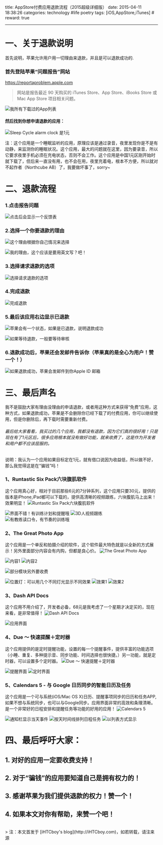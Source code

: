 title: AppStore付费应用退款流程（2015超级详细版）
date: 2015-04-11 18:38:26
categories: technology  #life poetry
tags: [iOS,AppStore,iTunes]  # <!--more-->
reward: true

---



# 一、关于退款说明
首先说明，苹果允许用户用一切理由来退款，并且是可以退款成功的.

### 首先登陆苹果“问题报告”网站
 <https://reportaproblem.apple.com>
> 网站是报告最近 90 天购买的 iTunes Store、App Store、iBooks Store 或 Mac App Store 项目相关问题。

<!--more-->

![我所有下载过的App列表](http://upload-images.jianshu.io/upload_images/99517-5c7b90d28fbf37ba.png)

#### 然后找到你想申请退款的应用：
![Sleep Cycle alarm clock 是1元](http://upload-images.jianshu.io/upload_images/99517-5825b236a7b0aa10.png)

注：这个应用是一个睡眠监听的应用，原理应该是通过录音，夜里发现你是不是有动静，来监测你的睡眠状况。这个应用，最大的问题就在这里，因为要录音，所以它要求夜里手机必须在充电状态，否则不会工作。这个应用是中国1元区刚开始时就下载了，但后来一直没有用，也不会在用，夜里充着电，根本不方便，所以就对不起作者（Northcube AB）了，我要做坏事了，sorry~

# 二、退款流程
### 1.点击报告问题
![点击后会显示一个反馈表](http://upload-images.jianshu.io/upload_images/99517-2dc7cfa31c34ddb5.png)

### 2.选择一个你要退款的理由
![这个理由根据你自己情况来选择](http://upload-images.jianshu.io/upload_images/99517-a47ea3f237ed1add.png)

![我的理由，这个应该是要用英文写？吧！ ](http://upload-images.jianshu.io/upload_images/99517-5339f57a3fe8c4ba.png)

### 3.选择**请求退款**的选项
![选择请求退款的选项](http://upload-images.jianshu.io/upload_images/99517-83e995dfda55859c.png)

### 4.完成退款
![完成退款](http://upload-images.jianshu.io/upload_images/99517-b43ffd330053e939.png)

### 5.最后该应用右边显示**已退款**
![苹果会有一个状态，如果是已退款，说明退款成功](http://upload-images.jianshu.io/upload_images/99517-35d21d41c8b85407.png)

![如果等待退款，一般要等待审核](http://upload-images.jianshu.io/upload_images/99517-490c283d052e3aba.png)

### 6.退款成功后，苹果还会发邮件告诉你（苹果真的是全心为用户！赞一个！）
![如果退款成功，苹果会发邮件到你Apple ID 邮箱](http://upload-images.jianshu.io/upload_images/99517-d399693efe0b0327.png)

# 三、最后声名
我不是鼓励大家有理由没理由的申请退款，或者用这种方式来获得“免费”应用，这种方式，如果退款成功，苹果是不会删除你已经下载了的付费应用，你可以继续使用，但是你删除后，再下载时需要重新付费。

###### 最后给大家看看，我买过的几个应用，我都没有退款，因为它们真的很好用！只是现在有了1元区后，很多应用根本就没有做好功能，就来收费了，这是作为开发者和用户都不应该屈服的。
说明：我认为一个应用如果目标定在1元，就有借口说因为收益低，所以做不好，那么我觉得这是在“骗钱”吗！

### 1、Runtastic Six Pack六块腹肌软件
这个应用真心好，相对于目前那些6元的7分钟系列，这个应用只要30元，提供的版本是iPhone,iPad都可以下载的，提供高清晰的视频跟练，六块腹肌马上出来！效果明显！
![Runtastic Six Pack六块腹肌软件](http://upload-images.jianshu.io/upload_images/99517-634bbbe48e3ab915.png)

![界面不错！有训练计划和提醒哦](http://upload-images.jianshu.io/upload_images/99517-a7e58d1bd19df70e.PNG)
![3D人视频跟练](http://upload-images.jianshu.io/upload_images/99517-cbca2bc3f0d0d334.PNG)
![有教练读口令，有节奏的训练哦](http://upload-images.jianshu.io/upload_images/99517-73ef5778df5e0f71.PNG)


### 2、The Great Photo App
这个应用是一个单反和拍摄介绍的软件，这个软件最大特色就是以全新的方式展示！另外里面部分内容会有内购，但都是良心价。
![The Great Photo App](http://upload-images.jianshu.io/upload_images/99517-80895a4857a97628.png)

![内容1](http://upload-images.jianshu.io/upload_images/99517-55ffc71507bdf4ef.PNG)
![内容2](http://upload-images.jianshu.io/upload_images/99517-3d51ff3e916d8cf2.PNG)

![部分模块另外要收费](http://upload-images.jianshu.io/upload_images/99517-5c0cf5ba55a1b1a7.PNG)

![位置灯：可以用几个不同灯光显示不同效果](http://upload-images.jianshu.io/upload_images/99517-540f839cf3c19a5d.PNG)
![效果1](http://upload-images.jianshu.io/upload_images/99517-7b517e5e94f68e6c.PNG)
![效果2](http://upload-images.jianshu.io/upload_images/99517-bd2d0afe63eb4857.PNG)


### 3、Dash API Docs
这个应用不用介绍了，开发者必备，68元是我考虑了一个星期才决定买的，现在来看，是非常值得！
![Dash API Docs](http://upload-images.jianshu.io/upload_images/99517-df6cb431cd294407.png)

![应用界面](http://upload-images.jianshu.io/upload_images/99517-674559ab6d1327c3.PNG)


### 4、Due ～ 快速提醒＋定时器
这个应用提供的是定时提醒功能，设置的每一个提醒事件，提供丰富的功能选项（小睡、重复、多种提示音、同步功能、时间选择也很快捷。）另一功能，就是定时器，可以设置多个定时器。
![Due ～ 快速提醒＋定时器](http://upload-images.jianshu.io/upload_images/99517-3216789353ccdaad.png)

![提醒界面](http://upload-images.jianshu.io/upload_images/99517-032763ce17eb1cf0.PNG)
![定时界面](http://upload-images.jianshu.io/upload_images/99517-a94c0a2cb4e4d07e.PNG)


### 5、Calendars 5 - 与 Google 日历同步的智能日历及任务
这个应用是一个可与系统(iOS/Mac OS X)日历、提醒事项同步的日历和任务APP, 如果不想与系统同步，也可以与Google同步。应用界面非常的高效和条理清晰。是一个非常好的日程安排和提醒任务等功能的好用的应用！
![Calendars 5](http://upload-images.jianshu.io/upload_images/99517-9a2e12d7c8d374eb.png)


![通知栏显示当天事件](http://upload-images.jianshu.io/upload_images/99517-293307a47c1b5c91.PNG)
![按天时间线排列日程任务](http://upload-images.jianshu.io/upload_images/99517-41d36c84dc17931d.PNG)
![以列表方式显示](http://upload-images.jianshu.io/upload_images/99517-3e674efa16463d33.PNG)


# 四、最后呼吁大家：
## 1. 对好的应用一定要收费支持！
## 2. 对于“骗钱”的应用要知道自己是拥有权力的！
## 3. 感谢苹果为我们提供退款的权力！赞一个！
## 4. 如果本文对你有帮助，来赞一个吧！


<br>
> 注：本文首发于 [iHTCboy's blog](http://iHTCboy.com)，如若转载，请注来源


